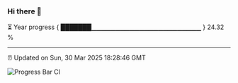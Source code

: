### Hi there 👋

⏳ Year progress { ███████▁▁▁▁▁▁▁▁▁▁▁▁▁▁▁▁▁▁▁▁▁▁▁ } 24.32 %

---

⏰ Updated on Sun, 30 Mar 2025 18:28:46 GMT

![Progress Bar CI](https://github.com/ZhaoGui/ZhaoGui/workflows/Progress%20Bar%20CI/badge.svg)
